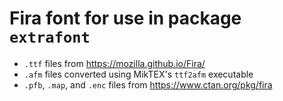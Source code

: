 # Fira font for use in package `extrafont`
- `.ttf` files from https://mozilla.github.io/Fira/
- `.afm` files converted using MikTEX's `ttf2afm` executable 
- `.pfb`, `.map`, and `.enc` files from https://www.ctan.org/pkg/fira
